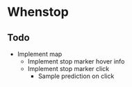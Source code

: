 # Whenstop

## Todo

* Implement map
  * Implement stop marker hover info
  * Implement stop marker click
    * Sample prediction on click
